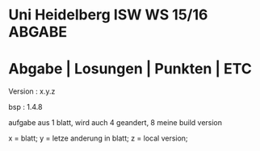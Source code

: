 # Uni Heidelberg ISW WS 15/16 ABGABE
# Abgabe | Losungen | Punkten | ETC

Version : x.y.z

bsp : 1.4.8

aufgabe aus 1 blatt, wird auch 4 geandert, 8 meine build version


x = blatt;
y = letze anderung in blatt;
z = local version;





